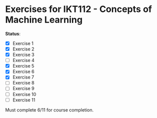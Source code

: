 # Exercises for IKT112 - Concepts of Machine Learning

**Status**:

- [x] Exercise 1
- [x] Exercise 2
- [x] Exercise 3
- [ ] Exercise 4
- [x] Exercise 5
- [x] Exercise 6
- [x] Exercise 7
- [ ] Exercise 8
- [ ] Exercise 9
- [ ] Exercise 10
- [ ] Exercise 11

Must complete 6/11 for course completion.
